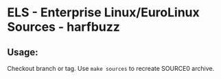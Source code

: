 # ELS - Enterprise Linux/EuroLinux Sources - harfbuzz
 
## Usage:
  Checkout branch or tag. Use `make sources` to recreate  SOURCE0 archive.
